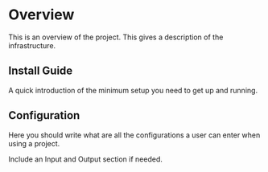 # Overview

This is an overview of the project. This gives a description of the infrastructure.

## Install Guide

A quick introduction of the minimum setup you need to get up and running.

## Configuration

Here you should write what are all the configurations a user can enter when using a project.

Include an Input and Output section if needed.